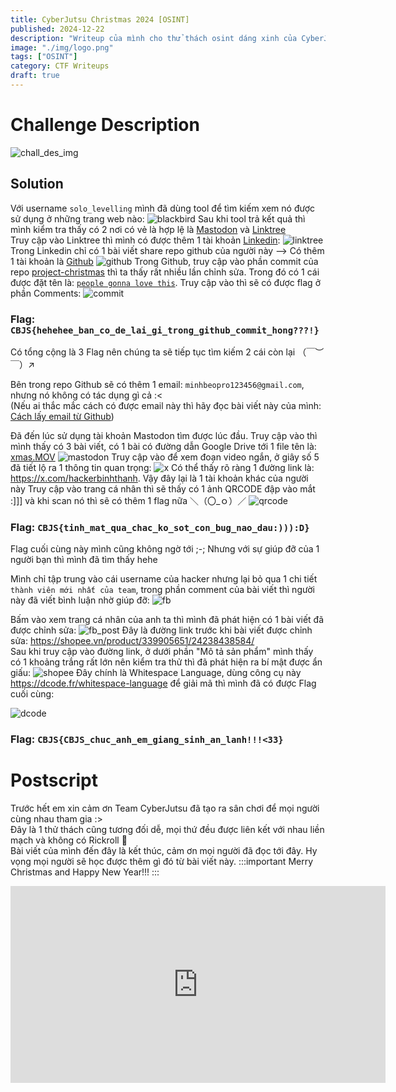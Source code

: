 ```yaml
---
title: CyberJutsu Christmas 2024 [OSINT]
published: 2024-12-22
description: "Writeup của mình cho thử thách osint dáng xinh của CyberJutsu."
image: "./img/logo.png"
tags: ["OSINT"]
category: CTF Writeups
draft: true
---
```


# Challenge Description

![chall_des_img](./img/chall_des.png)

## Solution

Với username ``solo_levelling`` mình đã dùng tool để tìm kiếm xem nó được sử dụng ở những trang web nào:
![blackbird](./img/blackbird.png)
Sau khi tool trả kết quả thì mình kiểm tra thấy có 2 nơi có vẻ là hợp lệ là [Mastodon](https://mastodon.social/@solo_levelling) và [Linktree](https://linktr.ee/solo_levelling)<br>Truy cập vào Linktree thì mình có được thêm 1 tài khoản [Linkedin](https://www.linkedin.com/in/uchiha-madara-45a51933b):
![linktree](./img/linktree.png)
Trong Linkedin chỉ có 1 bài viết share repo github của người này --> Có thêm 1 tài khoản là [Github](https://github.com/solo-levelling21)
![github](./img/github.png)
Trong Github, truy cập vào phần commit của repo [project-christmas](https://github.com/solo-levelling21/project-christmas/commits/main/) thì ta thấy rất nhiều lần chỉnh sửa. Trong đó có 1 cái được đặt tên là: [``people gonna love this``](https://github.com/solo-levelling21/project-christmas/commit/8c48d7850f7520e4dc84f3bbbfbc296a0d7d1f71). Truy cập vào thì sẽ có được flag ở phần Comments:
![commit](./img/commit_change.png)

### Flag: ``CBJS{hehehee_ban_co_de_lai_gi_trong_github_commit_hong???!}``

Có tổng cộng là 3 Flag nên chúng ta sẽ tiếp tục tìm kiếm 2 cái còn lại （￣︶￣）↗

Bên trong repo Github sẽ có thêm 1 email: ``minhbeopro123456@gmail.com``, nhưng nó không có tác dụng gì cả :< <br>(Nếu ai thắc mắc cách có được email này thì hãy đọc bài viết này của mình: [Cách lấy email từ Github](https://vjz3r.github.io/posts/world_wide_ctf_2024/worldwidectf/#solution-2))

Đã đến lúc sử dụng tài khoản Mastodon tìm được lúc đầu. Truy cập vào thì mình thấy có 3 bài viết, có 1 bài có đường dẫn Google Drive tới 1 file tên là: [xmas.MOV](https://drive.google.com/file/d/1TtV_IWN_b-3jTB4RY8unQ2RMDy6TmttM/view)
![mastodon](./img/mastodon.png)
Truy cập vào để xem đoạn video ngắn, ở giây số 5 đã tiết lộ ra 1 thông tin quan trọng:
![x](./img/x.png)
Có thể thấy rõ ràng 1 đường link là: <https://x.com/hackerbinhthanh>. Vậy đây lại là 1 tài khoản khác của người này
Truy cập vào trang cá nhân thì sẽ thấy có 1 ảnh QRCODE đập vào mắt :]]] và khi scan nó thì sẽ có thêm 1 flag nữa ＼（〇_ｏ）／
![qrcode](./img/qrcode.png)

### Flag: ``CBJS{tinh_mat_qua_chac_ko_sot_con_bug_nao_dau:))):D}``

Flag cuối cùng này mình cũng không ngờ tới ;-; Nhưng với sự giúp đỡ của 1 người bạn thì mình đã tìm thấy hehe

Mình chỉ tập trung vào cái username của hacker nhưng lại bỏ qua 1 chi tiết `thành viên mới nhất của team`, trong phần comment của bài viết thì người này đã viết bình luận nhờ giúp đỡ:
![fb](./img/fb.png)

Bấm vào xem trang cá nhân của anh ta thì mình đã phát hiện có 1 bài viết đã được chỉnh sửa:
![fb_post](./img/fb_post.png)
Đây là đường link trước khi bài viết được chỉnh sửa: <https://shopee.vn/product/339905651/24238438584/>
<br>Sau khi truy cập vào đường link, ở dưới phần "Mô tả sản phẩm" mình thấy có 1 khoảng trắng rất lớn nên kiểm tra thử thì đã phát hiện ra bí mật được ẩn giấu:
![shopee](./img/shopee.png)
Đây chính là Whitespace Language, dùng công cụ này <https://dcode.fr/whitespace-language> để giải mã thì mình đã có được Flag cuối cùng:

![dcode](./img/dcode.png)

### Flag: ``CBJS{CBJS_chuc_anh_em_giang_sinh_an_lanh!!!<33}``

# Postscript

Trước hết em xin cảm ơn Team CyberJutsu đã tạo ra sân chơi để mọi người cùng nhau tham gia :>
<br>Đây là 1 thử thách cũng tương đối dễ, mọi thứ đều được liên kết với nhau liền mạch và không có Rickroll 🤡
<br>Bài viết của mình đến đây là kết thúc, cảm ơn mọi người đã đọc tới đây. Hy vọng mọi người sẽ học được thêm gì đó từ bài viết này.
:::important
Merry Christmas and Happy New Year!!!
:::
<iframe width="600" height="315" src="https://www.youtube.com/embed/aAkMkVFwAoo?si=_KCq4Du5u91G-SqD" title="YouTube video player" frameborder="0" allow="accelerometer; autoplay; clipboard-write; encrypted-media; gyroscope; picture-in-picture; web-share" referrerpolicy="strict-origin-when-cross-origin" allowfullscreen></iframe>
